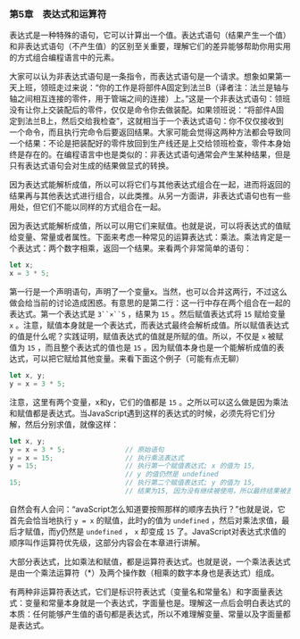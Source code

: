 ### 第5章　表达式和运算符

表达式是一种特殊的语句，它可以计算出一个值。表达式语句（结果产生一个值）和非表达式语句（不产生值）的区别至关重要，理解它们的差异能够帮助你用实用的方式组合编程语言中的元素。

大家可以认为非表达式语句是一条指令，而表达式语句是一个请求。想象如果第一天上班，领班走过来说：“你的工作是将部件A固定到法兰B（译者注：法兰是轴与轴之间相互连接的零件，用于管端之间的连接）上。”这是一个非表达式语句：领班没有让你上交装配后的零件，仅仅是命令你去做装配。如果领班说：“将部件A固定到法兰B上，然后交给我检查”，这就相当于一个表达式语句：你不仅仅接收到一个命令，而且执行完命令后要返回结果。大家可能会觉得这两种方法都会导致同一个结果：不论是把装配好的零件放回到生产线还是上交给领班检查，零件本身始终是存在的。在编程语言中也是类似的：非表达式语句通常会产生某种结果，但是只有表达式语句会对生成的结果做显式的转换。

因为表达式能解析成值，所以可以将它们与其他表达式组合在一起，进而将返回的结果再与其他表达式进行组合，以此类推。从另一方面讲，非表达式语句也有一些用处，但它们不能以同样的方式组合在一起。

因为表达式能解析成值，所以可以用它们来赋值。也就是说，可以将表达式的值赋给变量、常量或者属性。下面来考虑一种常见的运算表达式：乘法。乘法肯定是一个表达式：两个数字相乘，返回一个结果。来看两个非常简单的语句：

```javascript
let x;
x = 3 * 5; 
```

第一行是一个声明语句，声明了一个变量x。当然，也可以合并这两行，不过这么做会给当前的讨论造成困惑。有意思的是第二行：这一行中存在两个组合在一起的表达式。第一个表达式是 `3``×``5` ，结果为 `15` 。然后赋值表达式将 `15` 赋给变量 `x` 。注意，赋值本身就是一个表达式，而表达式最终会解析成值。所以赋值表达式的值是什么呢？实践证明，赋值表达式的值就是所赋的值。所以，不仅是 `x` 被赋值为 `15` ，而且整个表达式的值也是 `15` 。因为赋值本身也是一个能解析成值的表达式，可以把它赋给其他变量。来看下面这个例子（可能有点无聊）

```javascript
let x, y;
y = x = 3 * 5;
```

注意，这里有两个变量，x和y，它们的值都是 `15` 。之所以可以这么做是因为乘法和赋值都是表达式。当JavaScript遇到这样的表达式的时候，必须先将它们分解，然后分别求值，就像这样：

```javascript
let x, y;
y = x = 3 * 5;               // 原始语句
y = x = 15;                  // 执行乘法表达式
y = 15;                      // 执行第一个赋值表达式; x 的值为 15,
                             // y 的值仍然是 undefined
15;                          // 执行第二个赋值表达式; y 的值为 15,
                             // 结果为15, 因为没有继续被使用，所以最终结果被丢弃
```

自然会有人会问：“avaScript怎么知道要按照那样的顺序去执行？”也就是说，它首先会恰当地执行 `y = x` 的赋值，此时y的值为 `undefined` ，然后对乘法求值，最后才赋值，而y仍然是 `undefined` ， `x` 却变成 `15` 了。JavaScript对表达式求值的顺序叫作运算符优先级，这部分内容会在本章进行讲解。

大部分表达式，比如乘法和赋值，都是运算符表达式。也就是说，一个乘法表达式是由一个乘法运算符（*）及两个操作数（相乘的数字本身也是表达式）组成。

有两种非运算符表达式，它们是标识符表达式（变量名和常量名）和字面量表达式：变量和常量本身就是一个表达式，字面量也是。理解这一点后会明白表达式的本质：任何能够产生值的语句都是表达式，所以不难理解变量、常量以及字面量都是表达式。

